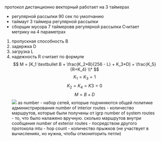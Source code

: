 протокол дистанционно векторный
работает на 3 таймерах
* регулярной рассылки 90 сек по умолчанию
* таймаут 3 таймера регулярной рассылки 
* сборщик мусора 7 таймеровв регулярной рассылки
Считает метрику на 4 параметрах 
1. пропускная способность B
2. задержка D
3. загрузка L
4. надежность R
считает по формуле
$$
M = [K_1 \textbullet B + \frac{K_2*B}{256 - L} + K_3*D] + \frac{K_5}{R+K_4} \\*
$$
$$
K_1 = K_3=1
$$
$$
K_2 = K_4=K3=0$$
$$
M = B + D
$$
![](https://flylib.com/books/2/298/1/html/2/images/1578700418/graphics/06fig09.gif)
as number - набор сетей, которые подчиняются общей политике администрирования
number of interior routes - количество маршрутов, которые были получены от igrp
number of system routes - то, что было налажено вручную. сколько маршрутов внутри сообщения
number of  exterior routes - посредством другого протокола
mtu - 
hop count - количество прыжков (не участвует в вычислениях, но нужна, чтобы отмониторить петли)